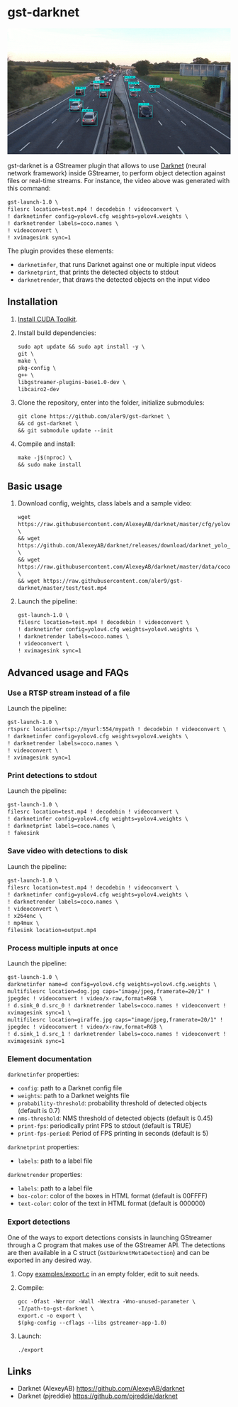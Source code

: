 
# gst-darknet

![](README.gif)

gst-darknet is a GStreamer plugin that allows to use [Darknet](https://github.com/AlexeyAB/darknet) (neural network framework) inside GStreamer, to perform object detection against files or real-time streams. For instance, the video above was generated with this command:
```
gst-launch-1.0 \
filesrc location=test.mp4 ! decodebin ! videoconvert \
! darknetinfer config=yolov4.cfg weights=yolov4.weights \
! darknetrender labels=coco.names \
! videoconvert \
! xvimagesink sync=1
```

The plugin provides these elements:
* `darknetinfer`, that runs Darknet against one or multiple input videos
* `darknetprint`, that prints the detected objects to stdout
* `darknetrender`, that draws the detected objects on the input video

## Installation

1. [Install CUDA Toolkit](https://developer.nvidia.com/cuda-downloads).

2. Install build dependencies:
   ```
   sudo apt update && sudo apt install -y \
   git \
   make \
   pkg-config \
   g++ \
   libgstreamer-plugins-base1.0-dev \
   libcairo2-dev
   ```

3. Clone the repository, enter into the folder, initialize submodules:
   ```
   git clone https://github.com/aler9/gst-darknet \
   && cd gst-darknet \
   && git submodule update --init
   ```

4. Compile and install:
   ```
   make -j$(nproc) \
   && sudo make install
   ```

## Basic usage

1. Download config, weights, class labels and a sample video:
   ```
   wget https://raw.githubusercontent.com/AlexeyAB/darknet/master/cfg/yolov4.cfg \
   && wget https://github.com/AlexeyAB/darknet/releases/download/darknet_yolo_v3_optimal/yolov4.weights \
   && wget https://raw.githubusercontent.com/AlexeyAB/darknet/master/data/coco.names \
   && wget https://raw.githubusercontent.com/aler9/gst-darknet/master/test/test.mp4
   ```

2. Launch the pipeline:
   ```
   gst-launch-1.0 \
   filesrc location=test.mp4 ! decodebin ! videoconvert \
   ! darknetinfer config=yolov4.cfg weights=yolov4.weights \
   ! darknetrender labels=coco.names \
   ! videoconvert \
   ! xvimagesink sync=1
   ```

## Advanced usage and FAQs

### Use a RTSP stream instead of a file

Launch the pipeline:
```
gst-launch-1.0 \
rtspsrc location=rtsp://myurl:554/mypath ! decodebin ! videoconvert \
! darknetinfer config=yolov4.cfg weights=yolov4.weights \
! darknetrender labels=coco.names \
! videoconvert \
! xvimagesink sync=1
```

### Print detections to stdout

Launch the pipeline:
```
gst-launch-1.0 \
filesrc location=test.mp4 ! decodebin ! videoconvert \
! darknetinfer config=yolov4.cfg weights=yolov4.weights \
! darknetprint labels=coco.names \
! fakesink
```

### Save video with detections to disk

Launch the pipeline:
```
gst-launch-1.0 \
filesrc location=test.mp4 ! decodebin ! videoconvert \
! darknetinfer config=yolov4.cfg weights=yolov4.weights \
! darknetrender labels=coco.names \
! videoconvert \
! x264enc \
! mp4mux \
filesink location=output.mp4
```

### Process multiple inputs at once

Launch the pipeline:
```
gst-launch-1.0 \
darknetinfer name=d config=yolov4.cfg weights=yolov4.cfg.weights \
multifilesrc location=dog.jpg caps="image/jpeg,framerate=20/1" ! jpegdec ! videoconvert ! video/x-raw,format=RGB \
! d.sink_0 d.src_0 ! darknetrender labels=coco.names ! videoconvert ! xvimagesink sync=1 \
multifilesrc location=giraffe.jpg caps="image/jpeg,framerate=20/1" ! jpegdec ! videoconvert ! video/x-raw,format=RGB \
! d.sink_1 d.src_1 ! darknetrender labels=coco.names ! videoconvert ! xvimagesink sync=1
```

### Element documentation

`darknetinfer` properties:
* `config`: path to a Darknet config file
* `weights`: path to a Darknet weights file
* `probability-threshold`: probability threshold of detected objects (default is 0.7)
* `nms-threshold`: NMS threshold of detected objects (default is 0.45)
* `print-fps`: periodically print FPS to stdout (default is TRUE)
* `print-fps-period`: Period of FPS printing in seconds (default is 5)

`darknetprint` properties:
* `labels`: path to a label file

`darknetrender` properties:
* `labels`: path to a label file
* `box-color`: color of the boxes in HTML format (default is 00FFFF)
* `text-color`: color of the text in HTML format (default is 000000)


### Export detections

One of the ways to export detections consists in launching GStreamer through a C program that makes use of the GStreamer API. The detections are then available in a C struct (`GstDarknetMetaDetection`) and can be exported in any desired way.

1. Copy [examples/export.c](examples/export.c) in an empty folder, edit to suit needs.

2. Compile:
   ```
   gcc -Ofast -Werror -Wall -Wextra -Wno-unused-parameter \
   -I/path-to-gst-darknet \
   export.c -o export \
   $(pkg-config --cflags --libs gstreamer-app-1.0)
   ```

3. Launch:
   ```
   ./export
   ```

## Links

* Darknet (AlexeyAB) https://github.com/AlexeyAB/darknet
* Darknet (pjreddie) https://github.com/pjreddie/darknet
